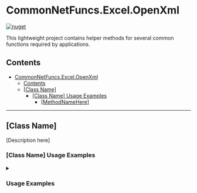 # CommonNetFuncs.Excel.OpenXml

[![nuget](https://img.shields.io/nuget/dt/CommonNetFuncs.Excel.OpenXml)](https://www.nuget.org/packages/CommonNetFuncs.Excel.OpenXml/)

This lightweight project contains helper methods for several common functions required by applications.

## Contents

- [CommonNetFuncs.Excel.OpenXml](#commonnetfuncsexcelopenxml)
  - [Contents](#contents)
  - [\[Class Name\]](#class-name)
    - [\[Class Name\] Usage Examples](#class-name-usage-examples)
      - [\[MethodNameHere\]](#methodnamehere)

---

## [Class Name]

[Description here]

### [Class Name] Usage Examples

<details>
<summary><h3>Usage Examples</h3></summary>

#### [MethodNameHere]

[Method Description here]

```cs
//Code here
```

</details>
